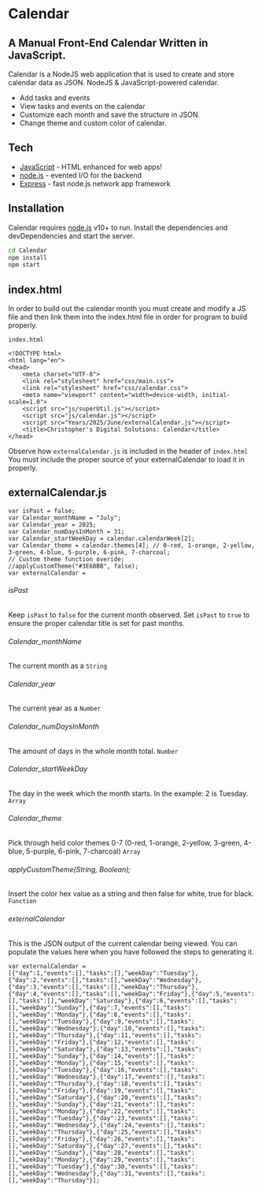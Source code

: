 # Calendar
## A Manual Front-End Calendar Written in JavaScript.


Calendar is a NodeJS web application that is used to create and store calendar data as JSON.
NodeJS & JavaScript-powered calendar.

- Add tasks and events
- View tasks and events on the calendar
- Customize each month and save the structure in JSON.
- Change theme and custom color of calendar.

## Tech
- [JavaScript] - HTML enhanced for web apps!
- [node.js] - evented I/O for the backend
- [Express] - fast node.js network app framework

## Installation

Calendar requires [node.js](https://nodejs.org/) v10+ to run.
Install the dependencies and devDependencies and start the server.

```sh
cd Calendar
npm install
npm start
```

## index.html
In order to build out the calendar month you must create and modify a JS file and then link them into the index.html file in order for program to build properly.

`index.html`

```code
<!DOCTYPE html>
<html lang="en">
<head>
    <meta charset="UTF-8">
    <link rel="stylesheet" href="css/main.css">
    <link rel="stylesheet" href="css/calendar.css">
    <meta name="viewport" content="width=device-width, initial-scale=1.0">
    <script src="js/superUtil.js"></script>
    <script src="js/calendar.js"></script>
    <script src="Years/2025/June/externalCalendar.js"></script>
    <title>Christopher's Digital Solutions: Calendar</title>
</head>
```
Observe how `externalCalendar.js` is included in the header of `index.html`
You must include the proper source of your externalCalendar to load it in properly.

## externalCalendar.js
```code
var isPast = false;
var Calendar_monthName = "July";
var Calendar_year = 2025;
var Calendar_numDaysInMonth = 31;
var Calendar_startWeekDay = calendar.calendarWeek[2];
var Calendar_theme = calendar.themes[4]; // 0-red, 1-orange, 2-yellow, 3-green, 4-blue, 5-purple, 6-pink, 7-charcoal;
// Custom theme function overide;
//applyCustomTheme("#3E6BBB", false);
var externalCalendar =
```
###### isPast
Keep `isPast` to `false` for the current month observed.
Set `isPast` to `true` to ensure the proper calendar title is set for past months.
###### Calendar_monthName
The current month as a `String`
###### Calendar_year
The current year as a `Number`
###### Calendar_numDaysInMonth
The amount of days in the whole month total. `Number`
###### Calendar_startWeekDay
The day in the week which the month starts. In the example: 2 is Tuesday. `Array`
###### Calendar_theme
Pick through held color themes 0-7 (0-red, 1-orange, 2-yellow, 3-green, 4-blue, 5-purple, 6-pink, 7-charcoal) `Array`
###### applyCustomTheme(String, Boolean);
Insert the color hex value as a string and then false for white, true for black. `Function`
###### externalCalendar
This is the JSON output of the current calendar being viewed. You can populate the values here when you have followed the steps to generating it.


```code
var externalCalendar =
[{"day":1,"events":[],"tasks":[],"weekDay":"Tuesday"},{"day":2,"events":[],"tasks":[],"weekDay":"Wednesday"},{"day":3,"events":[],"tasks":[],"weekDay":"Thursday"},{"day":4,"events":[],"tasks":[],"weekDay":"Friday"},{"day":5,"events":[],"tasks":[],"weekDay":"Saturday"},{"day":6,"events":[],"tasks":[],"weekDay":"Sunday"},{"day":7,"events":[],"tasks":[],"weekDay":"Monday"},{"day":8,"events":[],"tasks":[],"weekDay":"Tuesday"},{"day":9,"events":[],"tasks":[],"weekDay":"Wednesday"},{"day":10,"events":[],"tasks":[],"weekDay":"Thursday"},{"day":11,"events":[],"tasks":[],"weekDay":"Friday"},{"day":12,"events":[],"tasks":[],"weekDay":"Saturday"},{"day":13,"events":[],"tasks":[],"weekDay":"Sunday"},{"day":14,"events":[],"tasks":[],"weekDay":"Monday"},{"day":15,"events":[],"tasks":[],"weekDay":"Tuesday"},{"day":16,"events":[],"tasks":[],"weekDay":"Wednesday"},{"day":17,"events":[],"tasks":[],"weekDay":"Thursday"},{"day":18,"events":[],"tasks":[],"weekDay":"Friday"},{"day":19,"events":[],"tasks":[],"weekDay":"Saturday"},{"day":20,"events":[],"tasks":[],"weekDay":"Sunday"},{"day":21,"events":[],"tasks":[],"weekDay":"Monday"},{"day":22,"events":[],"tasks":[],"weekDay":"Tuesday"},{"day":23,"events":[],"tasks":[],"weekDay":"Wednesday"},{"day":24,"events":[],"tasks":[],"weekDay":"Thursday"},{"day":25,"events":[],"tasks":[],"weekDay":"Friday"},{"day":26,"events":[],"tasks":[],"weekDay":"Saturday"},{"day":27,"events":[],"tasks":[],"weekDay":"Sunday"},{"day":28,"events":[],"tasks":[],"weekDay":"Monday"},{"day":29,"events":[],"tasks":[],"weekDay":"Tuesday"},{"day":30,"events":[],"tasks":[],"weekDay":"Wednesday"},{"day":31,"events":[],"tasks":[],"weekDay":"Thursday"}];
```


   [node.js]: <http://nodejs.org>
   [express]: <http://expressjs.com>
   [JavaScript]: <https://www.javascript.com>


